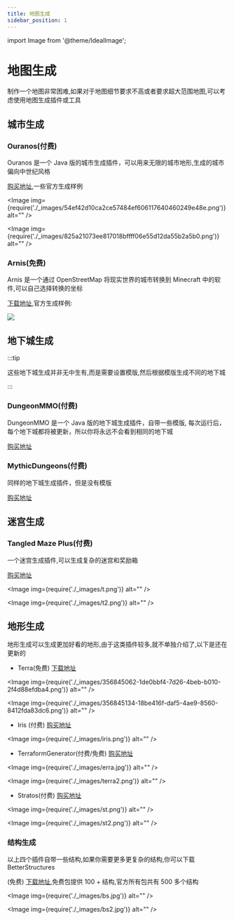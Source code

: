 ```yaml
---
title: 地图生成
sidebar_position: 1
---
```


import Image from '@theme/IdealImage';

# 地图生成

制作一个地图非常困难,如果对于地图细节要求不高或者要求超大范围地图,可以考虑使用地图生成插件或工具

## 城市生成

### Ouranos(付费)

Ouranos 是一个 Java 版的城市生成插件，可以用来无限的城市地形,生成的城市偏向中世纪风格

[购买地址](https://www.spigotmc.org/resources/114772/),一些官方生成样例

<Image img={require('./_images/54ef42d10ca2ce57484ef606117640460249e48e.png')} alt="" />

<Image img={require('./_images/825a21073ee817018bffff06e55d12da55b2a5b0.png')} alt="" />

### Arnis(免费)

Arnis 是一个通过 OpenStreetMap 将现实世界的城市转换到 Minecraft 中的软件,可以自己选择转换的坐标

[下载地址](https://arnis.app/),官方生成样例:

![](_images/mc.gif)

## 地下城生成

:::tip

这些地下城生成并非无中生有,而是需要设置模版,然后根据模版生成不同的地下城

:::

### DungeonMMO(付费)

DungeonMMO 是一个 Java 版的地下城生成插件，自带一些模版, 每次运行后，每个地下城都将被更新，所以你将永远不会看到相同的地下城

[购买地址](https://www.spigotmc.org/resources/106150/)

### MythicDungeons(付费)

同样的地下城生成插件，但是没有模版

[购买地址](https://www.spigotmc.org/resources/102699/)

## 迷宫生成

### Tangled Maze Plus(付费)

一个迷宫生成插件,可以生成复杂的迷宫和奖励箱

[购买地址](https://www.spigotmc.org/resources/76591/)

<Image img={require('./_images/t.png')} alt="" />

<Image img={require('./_images/t2.png')} alt="" />

## 地形生成

地形生成可以生成更加好看的地形,由于这类插件较多,就不单独介绍了,以下是还在更新的

* Terra(免费) [下载地址](https://modrinth.com/plugin/terra)

<Image img={require('./_images/356845062-1de0bbf4-7d26-4beb-b010-2f4d88efdba4.png')} alt="" />

<Image img={require('./_images/356845134-18be416f-daf5-4ae9-8560-8412fda83dc6.png')} alt="" />

* Iris (付费) [购买地址](https://www.spigotmc.org/resources/84586/)

<Image img={require('./_images/iris.png')} alt="" />

* TerraformGenerator(付费/免费) [购买地址](https://www.spigotmc.org/resources/98309/)

<Image img={require('./_images/erra.jpg')} alt="" />

<Image img={require('./_images/terra2.png')} alt="" />

* Stratos(付费) [购买地址](https://www.spigotmc.org/resources/80313/)

<Image img={require('./_images/st.png')} alt="" />

<Image img={require('./_images/st2.png')} alt="" />

### 结构生成

以上四个插件自带一些结构,如果你需要更多更复杂的结构,你可以下载 BetterStructures

(免费) [下载地址](https://www.spigotmc.org/resources/103241/),免费包提供 100 + 结构,官方所有包共有 500 多个结构

<Image img={require('./_images/bs.jpg')} alt="" />

<Image img={require('./_images/bs2.jpg')} alt="" />

